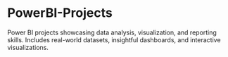 # PowerBI-Projects
Power BI projects showcasing data analysis, visualization, and reporting skills. Includes real-world datasets, insightful dashboards, and interactive visualizations.
